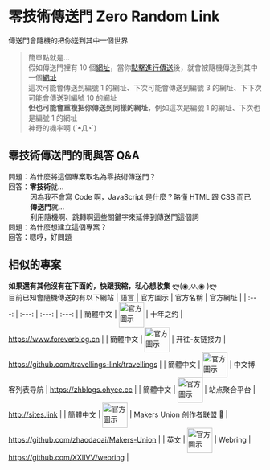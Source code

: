 # 零技術傳送門 Zero Random Link
傳送門會隨機的把你送到其中一個世界
> 簡單點就是...<br>
> 假如傳送門裡有 10 個[網址](https://zh.wikipedia.org/zh-tw/%E7%BB%9F%E4%B8%80%E8%B5%84%E6%BA%90%E5%AE%9A%E4%BD%8D%E7%AC%A6)，當你[點擊進行傳送](https://fez7yoe.github.io/ZeroRandomLink/LetsGO.html)後，就會被隨機傳送到其中一個[網址](https://zh.wikipedia.org/zh-tw/%E7%BB%9F%E4%B8%80%E8%B5%84%E6%BA%90%E5%AE%9A%E4%BD%8D%E7%AC%A6)<br>
> 這次可能會傳送到編號 1 的網址、下次可能會傳送到編號 3 的網址、下下次可能會傳送到編號 10 的網址<br>
> **但也可能會重複把你傳送到同樣的網址**，例如這次是編號 1 的網址、下次也是編號 1 的網址<br>
> 神奇的機率啊 (´◓Д◔`)
## 零技術傳送門的問與答 Q&A
問題：為什麼將這個專案取名為零技術傳送門？<br>
回答：**零技術**就...<br>
&nbsp;&nbsp;&nbsp;&nbsp;&nbsp;&nbsp;&nbsp;&nbsp;&nbsp;&nbsp;&nbsp;因為我不會寫 Code 啊，JavaScript 是什麼？略懂 HTML 跟 CSS 而已<br>
&nbsp;&nbsp;&nbsp;&nbsp;&nbsp;&nbsp;&nbsp;&nbsp;&nbsp;&nbsp;&nbsp;**傳送門**就...<br>
&nbsp;&nbsp;&nbsp;&nbsp;&nbsp;&nbsp;&nbsp;&nbsp;&nbsp;&nbsp;&nbsp;利用隨機啊、跳轉啊這些關鍵字來延伸到傳送門這個詞<br>
問題：為什麼想建立這個專案？<br>
回答：嗯哼，好問題
## 相似的專案
**如果還有其他沒有在下面的，快跟我縮，私心想收集** ლ(◉◞౪◟◉ )ლ<br>
目前已知會隨機傳送的有以下網站
| 語言 | 官方圖示 | 官方名稱 | 官方網址 |
| :---: | :---: | :---: | :---: |
| 簡體中文 | <img src="https://www.foreverblog.cn/favicon.ico" width = "50" height = "50" alt="官方圖示" align="center" valign="center"> | 十年之约 | https://www.foreverblog.cn |
| 簡體中文 | <img src="https://raw.githubusercontent.com/travellings-link/travellings/master/assets/favicon.png" width = "50" height = "50" alt="官方圖示" align="center" valign="center"> | 开往-友链接力 | https://github.com/travellings-link/travellings |
| 簡體中文 | <img src="https://zhblogs.ohyee.cc/apple-touch-icon.png" width = "50" height = "50" alt="官方圖示" align="center" valign="center"> | 中文博客列表导航 | https://zhblogs.ohyee.cc |
| 簡體中文 | <img src="https://bucker-for-sae.oss-cn-hangzhou.aliyuncs.com/sitesImages/82486042.jpg" width = "50" height = "50" alt="官方圖示" align="center" valign="center"> | 站点聚合平台 | http://sites.link |
| 簡體中文 | <img src="https://union.zhaodao.ai/icon.black.svg" width = "50" height = "50" alt="官方圖示" align="center" valign="center"> | Makers Union 创作者联盟 💍 | https://github.com/zhaodaoai/Makers-Union |
| 英文 | <img src="https://webring.xxiivv.com/icon.black.svg" width = "50" height = "50" alt="官方圖示" align="center" valign="center"> | Webring | https://github.com/XXIIVV/webring |
